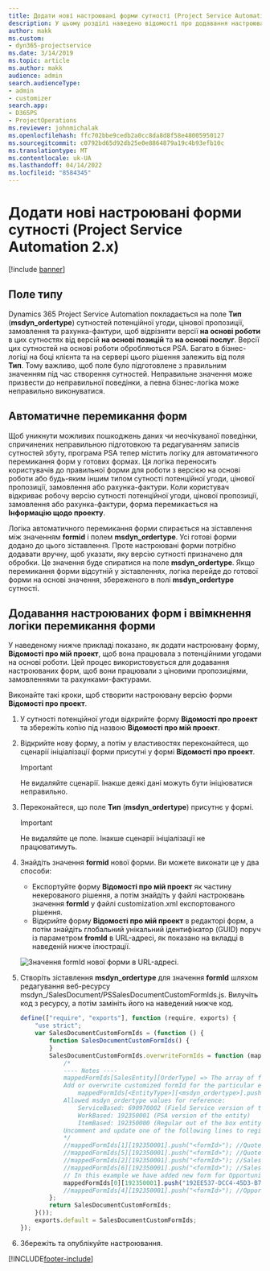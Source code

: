 ```yaml
---
title: Додати нові настроювані форми сутності (Project Service Automation 2.x)
description: У цьому розділі наведено відомості про додавання настроюваних форм сутностей до потенційних угод, цінових пропозицій, замовлень або рахунків-фактур у Dynamics 365 Project Service Automation 2.x.
author: makk
ms.custom:
- dyn365-projectservice
ms.date: 3/14/2019
ms.topic: article
ms.author: makk
audience: admin
search.audienceType:
- admin
- customizer
search.app:
- D365PS
- ProjectOperations
ms.reviewer: johnmichalak
ms.openlocfilehash: ffc702bbe9cedb2a0cc8da8d8f58e48005950127
ms.sourcegitcommit: c0792bd65d92db25e0e8864879a19c4b93efb10c
ms.translationtype: MT
ms.contentlocale: uk-UA
ms.lasthandoff: 04/14/2022
ms.locfileid: "8584345"
---
```

# <a name="add-new-custom-entity-forms-project-service-automation-2x"></a>Додати нові настроювані форми сутності (Project Service Automation 2.x)

[!include [banner](../../includes/psa-now-project-operations.md)]

## <a name="type-field"></a>Поле типу 

Dynamics 365 Project Service Automation покладається на поле **Тип** (**msdyn\_ordertype**) сутностей потенційної угоди, цінової пропозиції, замовлення та рахунка-фактури, щоб відрізняти версії **на основі роботи** в цих сутностях від версій **на основі позицій** та **на основі послуг**. Версії цих сутностей на основі роботи обробляються PSA. Багато в бізнес-логіці на боці клієнта та на сервері цього рішення залежить від поля **Тип**. Тому важливо, щоб поле було підготовлене з правильним значенням під час створення сутностей. Неправильне значення може призвести до неправильної поведінки, а певна бізнес-логіка може неправильно виконуватися.

## <a name="automatic-form-switching"></a>Автоматичне перемикання форм

Щоб уникнути можливих пошкоджень даних чи неочікуваної поведінки, спричинених неправильною підготовкою та редагуванням записів сутностей збуту, програма PSA тепер містить логіку для автоматичного перемикання форм у готових формах. Ця логіка переносить користувачів до правильної форми для роботи з версією на основі роботи або будь-яким іншим типом сутності потенційної угоди, цінової пропозиції, замовлення або рахунка-фактури. Коли користувач відкриває робочу версію сутності потенційної угоди, цінової пропозиції, замовлення або рахунка-фактури, форма перемикається на **Інформацію щодо проекту**.

Логіка автоматичного перемикання форми спирається на зіставлення між значенням **formid** і полем **msdyn\_ordertype**. Усі готові форми додано до цього зіставлення. Проте настроювані форми потрібно додавати вручну, щоб указати, яку версію сутності призначено для обробки. Це значення буде спиратися на поле **msdyn\_ordertype**. Якщо перемикання форми відсутній у зіставленнях, логіка перейде до готової форми на основі значення, збереженого в полі **msdyn\_ordertype** сутності.

## <a name="add-custom-forms-and-turn-on-the-form-switching-logic"></a>Додавання настроюваних форм і ввімкнення логіки перемикання форми

У наведеному нижче прикладі показано, як додати настроювану форму, **Відомості про мій проект**, щоб вона працювала з потенційними угодами на основі роботи. Цей процес використовується для додавання настроюваних форм, щоб вони працювали з ціновими пропозиціями, замовленнями та рахунками-фактурами.

Виконайте такі кроки, щоб створити настроювану версію форми **Відомості про проект**.

1. У сутності потенційної угоди відкрийте форму **Відомості про проект** та збережіть копію під назвою **Відомості про мій проект**.
2. Відкрийте нову форму, а потім у властивостях переконайтеся, що сценарії ініціалізації форми присутні у формі **Відомості про проект**. 

    > [!IMPORTANT]
    > Не видаляйте сценарії. Інакше деякі дані можуть бути ініціюватися неправильно.

3. Переконайтеся, що поле **Тип** (**msdyn\_ordertype**) присутнє у формі. 

    > [!IMPORTANT]
    > Не видаляйте це поле. Інакше сценарії ініціалізації не працюватимуть.

4. Знайдіть значення **formid** нової форми. Ви можете виконати це у два способи:

    - Експортуйте форму **Відомості про мій проект** як частину некерованого рішення, а потім знайдіть у файлі настроювань значення **formId** у файлі customization.xml експортованого рішення.
    - Відкрийте форму **Відомості про мій проект** в редакторі форм, а потім знайдіть глобальний унікальний ідентифікатор (GUID) поруч із параметром **fromId** в URL-адресі, як показано на вкладці в наведеній нижче ілюстрації.

    ![Значення formId нової форми в URL-адресі.](media/how-to-add-custom-forms-in-v2.0.png)

5. Створіть зіставлення **msdyn\_ordertype** для значення **formId** шляхом редагування веб-ресурсу msdyn\_/SalesDocument/PSSalesDocumentCustomFormIds.js. Вилучіть код з ресурсу, а потім замініть його на наведений нижче код.

    ```javascript
    define(["require", "exports"], function (require, exports) {
        "use strict";
        var SalesDocumentCustomFormIds = (function () {
            function SalesDocumentCustomFormIds() {
            }
            SalesDocumentCustomFormIds.overwriteFormIds = function (mappedFormIds) {
                /*
                ---- Notes ----
                mappedFormIds[SalesEntity][OrderType] => The array of forms IDs that support particular entity and order type
                Add or overwrite customized formId for the particular entity and order type by calling:
                    mappedFormIds[<EntityType>][<msdyn_ordertype>].push("<formId>");
                Allowed msdyn_ordertype values for reference:
                    ServiceBased: 690970002 (Field Service version of the entity)
                    WorkBased: 192350001 (PSA version of the entity)
                    ItemBased: 192350000 (Regular out of the box entity)
                Uncomment and update one of the following lines to register custom PSA form for required entity:
                */      
                //mappedFormIds[1][192350001].push("<formId>"); //Quote
                //mappedFormIds[5][192350001].push("<formId>"); //Quote Line
                //mappedFormIds[2][192350001].push("<formId>"); //Sales Order
                //mappedFormIds[6][192350001].push("<formId>"); //Sales Order Line
                // In this example we have added new form for Opportunity
                mappedFormIds[0][192350001].push("192EE537-DCC4-45D3-B7AF-EA694B9113D2"); //Opportunity
                //mappedFormIds[4][192350001].push("<formId>"); //Opportunity Line
            };
            return SalesDocumentCustomFormIds;
        }());
        exports.default = SalesDocumentCustomFormIds;
    });
    ```

6. Збережіть та опублікуйте настроювання.


[!INCLUDE[footer-include](../../includes/footer-banner.md)]
